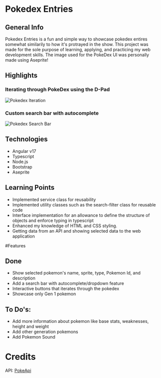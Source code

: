 # Pokedex Entries

## General Info
Pokedex Entries is a fun and simple way to showcase pokedex entires somewhat similarily to how it's
protrayed in the show. This project was made for the sole purpose of learning, applying, and practicing
my web development skills. The image used for the PokeDex UI was personally made using Aseprite!

## Highlights
### Iterating through PokeDex using the D-Pad
![Pokedex Iteration](https://github.com/user-attachments/assets/efeea7f1-248c-4305-af98-37b6eadcd2fb)

### Custom search bar with autocomplete
![Pokedex Search Bar](https://github.com/user-attachments/assets/6ec927ec-127b-432c-ba5c-426547d22cb8)

## Technologies
- Angular v17
- Typescript
- Node.js
- Bootstrap
- Aseprite

## Learning Points
- Implemented service class for reusability
- Implemented utility classes such as the search-filter class for reusable code
- Interface implementation for an allowance to define the structure of objects and enforce typing in typescript
- Enhanced my knowledge of HTML and CSS styling.
- Getting data from an API and showing selected data to the web application

#Features
## Done
- Show selected pokemon's name, sprite, type, Pokemon Id, and description
- Add a search bar with autocomplete/dropdown feature
- Interactive buttons that iterates through the pokedex
- Showcase only Gen 1 pokemon

## To Do's:
- Add more information about pokemon like base stats, weaknesses, height and weight
- Add other generation pokemons
- Add Pokemon Sound

# Credits
API: [PokeApi](https://pokeapi.co/)

